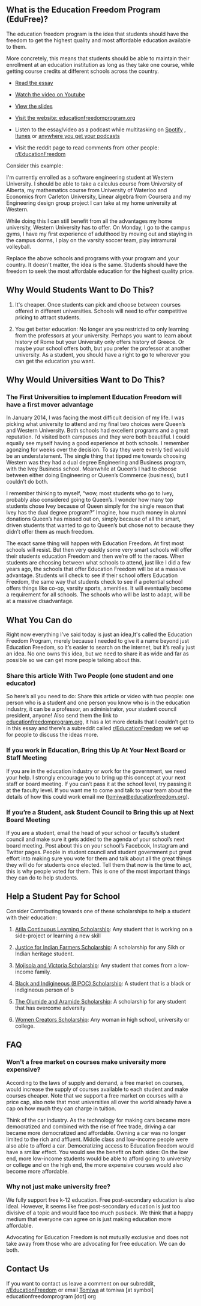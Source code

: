 ## What is the Education Freedom Program (EduFree)?

The education freedom program is the idea that students should have the freedom to get the highest quality and most affordable education available to them.

More concretely, this means that students should be able to maintain their enrollment at an education institution as long as they take one course, while getting course credits at different schools across the country.

-   [Read the essay](https://atila.ca/blog/tomiwa/open-the-gates)
    
-   [Watch the video on Youtube](https://www.youtube.com/watch?v=ov-2Q-Mom4A)
    
-   [View the slides](https://docs.google.com/presentation/d/181gEwen0gINSSAqdU8PvjuWkKy5WQeKbK3wS18Pxo-4/edit#slide=id.p3)
    
-   [Visit the website: educationfreedomprogram.org](https://educationfreedomprogram.org/)
    
-   Listen to the essay/video as a podcast while multitasking on  [Spotify](https://open.spotify.com/show/0m74ZmCPgjvp5WGOMg3P9C)  ,  [Itunes](https://podcasts.apple.com/ca/podcast/id1440531021)  or  [anywhere you get your podcasts](https://anchor.fm/atila-podcast/episodes/Open-The-Gates--of-Education-Freedom-How-to-Make-University-Higher-Quality-and-More-Affordable-eo4qi7)

- Visit the reddit page to read comments from other people: [r/EducationFreedom](https://www.reddit.com/r/EducationFreedom/)

Consider this example:

I'm currently enrolled as a software engineering student at Western University. I should be able to take a calculus course from University of Alberta, my mathematics course from University of Waterloo and Economics from Carleton University, Linear algebra from Coursera and my Engineering design group project I can take at my home university at Western.

While doing this I can still benefit from all the advantages my home university, Western University has to offer. On Monday, I go to the campus gyms, I have my first experience of adulthood by moving out and staying in the campus dorms, I play on the varsity soccer team, play intramural volleyball.

Replace the above schools and programs with your program and your country. It doesn't matter, the idea is the same. Students should have the freedom to seek the most affordable education for the highest quality price.

## Why Would Students Want to Do This?

1. It's cheaper. Once students can pick and choose between courses offered in different universities. Schools will need to offer competitive pricing to attract students.

2. You get better education: No longer are you restricted to only learning from the professors at your university. Perhaps you want to learn about history of Rome but your University only offers history of Greece. Or maybe your school offers both, but you prefer the professor at another university. As a student, you should have a right to go to wherever you can get the education you want.

## Why Would Universities Want to Do This?

### The First Universities to implement Education Freedom will have a first mover advantage
In January 2014, I was facing the most difficult decision of my life. I was picking what university to attend and my final two choices were Queen’s and Western University. Both schools had excellent programs and a great reputation. I’d visited both campuses and they were both beautiful. I could equally see myself having a good experience at both schools. I remember agonzing for weeks over the decision. To say they were evenly tied would be an understatement. The single thing that tipped me towards choosing Western was they had a dual degree Engineering and Business program, with the Ivey Business school. Meanwhile at Queen’s I had to choose between either doing Engineering or Queen’s Commerce (business), but I couldn’t do both. 

I remember thinking to myself, “wow, most students who go to Ivey, probably also considered going to Queen’s. I wonder how many top students chose Ivey because of Queen simply for the single reason that Ivey has the dual degree program?” Imagine, how much money in alumni donations Queen’s has missed out on, simply because of all the smart, driven students that wanted to go to Queen’s but chose not to because they didn’t offer them as much freedom.

The exact same thing will happen with Education Freedom. At first most schools will resist. But then very quickly some very smart schools will offer their students education Freedom and then we’re off to the races. When students are choosing between what schools to attend, just like I did a few years ago, the schools that offer Education Freedom will be at a massive advantage. Students will check to see if their school offers Education Freedom, the same way that students check to see if a potential school offers things like co-op, varsity sports, amenities. It will eventually become a requirement for all schools. The schools who will be last to adapt, will be at a massive disadvantage.

## What You Can do

Right now everything I’ve said today is just an idea,It's called the Education Freedom Program, merely because I needed to give it a name beyond just Education Freedom, so it’s easier to search on the internet, but it’s really just an idea. No one owns this idea, but we need to share it as wide and far as possible so we can get more people talking about this. 


### Share this article With Two People (one student and one educator)  
  

So here’s all you need to do: Share this article or video with two people: one person who is a student and one person you know who is in the education industry, it can be a professor, an administrator, your student council president, anyone! Also send them the link to  [educationfreedomprogram.org](https://educationfreedomprogram.org/), it has a lot more details that I couldn’t get to in this essay and there’s a subreddit called  [r/EducationFreedom](https://www.reddit.com/r/EducationFreedom/)  we set up for people to discuss the ideas more.

### If you work in Education, Bring this Up At Your Next Board or Staff Meeting

If you are in the education industry or work for the government, we need your help. I strongly encourage you to bring up this concept at your next staff or board meeting. If you can’t pass it at the school level, try passing it at the faculty level. If you want me to come and talk to your team about the details of how this could work email me ([tomiwa@educationfreedom.org](mailto:info@educationfreedom.org)).

### If you’re a Student, ask Student Council to Bring this up at Next Board Meeting

If you are a student, email the head of your school or faculty’s student council and make sure it gets added to the agenda of your school’s next board meeting. Post about this on your school’s Facebook, Instagram and Twitter pages. People in student council and student government put great effort into making sure you vote for them and talk about all the great things they will do for students once elected. Tell them that now is the time to act, this is why people voted for them. This is one of the most important things they can do to help students.


## Help a Student Pay for School

Consider Contributing towards one of these scholarships to help a student with their education:

1.  [Atila Continuous Learning Scholarship](https://atila.ca/scholarship/atila-continuous-learning-scholarship-j11gu8k5): Any student that is working on a side-project or learning a new skill
    
2.  [Justice for Indian Farmers Scholarship](https://atila.ca/scholarship/atila-justice-for-indian-farmers-scholarship-sg2nc3h1): A scholarship for any Sikh or Indian heritage student.
    
3.  [Mojisola and Victoria Scholarship](https://atila.ca/scholarship/mojisola-rufai-and-victoria-ademidun-scholarship-iy1bucly): Any student that comes from a low-income family.
    
4.  [Black and Indigineous (BIPOC) Scholarship](https://atila.ca/scholarship/atila-black-and-indigenous-people-of-color-bipoc-scholarship-oj0gx3a): A student that is a black or indigineous person of b
    
5.  [The Olumide and Aramide Scholarship](https://atila.ca/scholarship/the-olumide-and-aramide-ademidun-scholarship-j4m72msw): A scholarship for any student that has overcome adversity
    
6. [Women Creators Scholarship](https://atila.ca/scholarship/atila-women-creators-scholarship-6jkhii4p): Any woman in high school, university or college.


## FAQ

### Won't a free market on courses make university more expensive?

According to the laws of supply and demand, a free market on courses, would increase the supply of courses available to each student and make courses cheaper. Note that we support a free market on courses with a price cap, also note that most universities all over the world already have a cap on how much they can charge in tuition.

Think of the car industry. As the technology for making cars became more democratized and combined with the rise of free trade, driving a car became more democratized and affordable. Owning a car was no longer limited to the rich and affluent. Middle class and low-income people were also able to afford a car. Democratizing access to Education freedom would have a smiliar effect. You would see the benefit on both sides: On the low end, more low-income students would be able to afford going to university or college and on the high end, the more expensive courses would also become more affordable.


### Why not just make university free?

We fully support free k-12 education. Free post-secondary education is also ideal. However, it seems like free post-secondary education is just too divisive of a topic and would face too much pusback. We think that a happy medium that everyone can agree on is just making education more affordable.

Advocating for Education Freedom is not mutually exclusive and does not take away from those who are advocating for free education. We can do both.

## Contact Us

If you want to contact us leave a comment on our subreddit, [r/EducationFreedom](https://www.reddit.com/r/EducationFreedom/) or email [Tomiwa](https://tomiwa.ca/) at tomiwa [at symbol] educationfreedomprogram [dot] org
